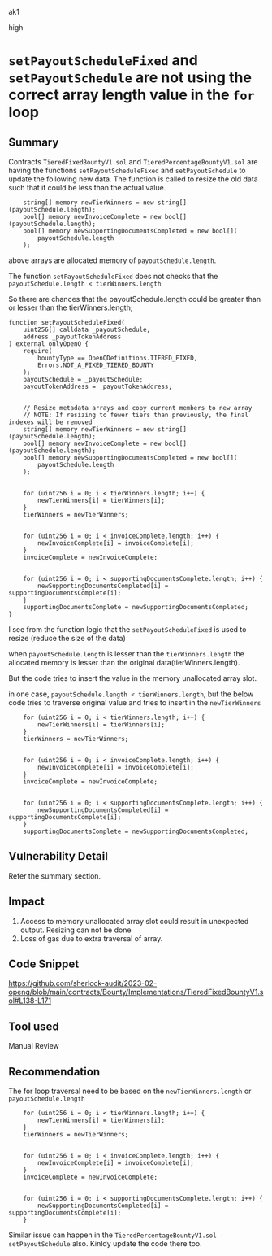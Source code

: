 ak1

high

# `setPayoutScheduleFixed` and `setPayoutSchedule` are not using the correct array length value in the  `for` loop

## Summary

Contracts `TieredFixedBountyV1.sol` and `TieredPercentageBountyV1.sol` are having the functions `setPayoutScheduleFixed` and `setPayoutSchedule` to update the following new data. The function is called to resize the old data such that it could be less than the actual value.

        string[] memory newTierWinners = new string[](payoutSchedule.length);
        bool[] memory newInvoiceComplete = new bool[](payoutSchedule.length);
        bool[] memory newSupportingDocumentsCompleted = new bool[](
            payoutSchedule.length
        );

above arrays are allocated memory of `payoutSchedule.length`. 

The function `setPayoutScheduleFixed` does not checks that the `payoutSchedule.length < tierWinners.length`

So there are chances that the payoutSchedule.length could be greater than or lesser than the tierWinners.length;

    function setPayoutScheduleFixed(
        uint256[] calldata _payoutSchedule,
        address _payoutTokenAddress
    ) external onlyOpenQ {
        require(
            bountyType == OpenQDefinitions.TIERED_FIXED,
            Errors.NOT_A_FIXED_TIERED_BOUNTY
        );
        payoutSchedule = _payoutSchedule;
        payoutTokenAddress = _payoutTokenAddress;


        // Resize metadata arrays and copy current members to new array
        // NOTE: If resizing to fewer tiers than previously, the final indexes will be removed
        string[] memory newTierWinners = new string[](payoutSchedule.length);
        bool[] memory newInvoiceComplete = new bool[](payoutSchedule.length);
        bool[] memory newSupportingDocumentsCompleted = new bool[](
            payoutSchedule.length
        );


        for (uint256 i = 0; i < tierWinners.length; i++) {
            newTierWinners[i] = tierWinners[i];
        }
        tierWinners = newTierWinners;


        for (uint256 i = 0; i < invoiceComplete.length; i++) {
            newInvoiceComplete[i] = invoiceComplete[i];
        }
        invoiceComplete = newInvoiceComplete;


        for (uint256 i = 0; i < supportingDocumentsComplete.length; i++) {
            newSupportingDocumentsCompleted[i] = supportingDocumentsComplete[i];
        }
        supportingDocumentsComplete = newSupportingDocumentsCompleted;
    }


I see from  the function logic that the `setPayoutScheduleFixed` is used to resize (reduce the size of the data)

when `payoutSchedule.length` is lesser than the `tierWinners.length` the allocated memory is lesser than the original data(tierWinners.length).

But the code tries to insert the value in the memory unallocated array slot.

in one case, `payoutSchedule.length < tierWinners.length`, but the below code tries to traverse original value and tries to insert in the `newTierWinners`

        for (uint256 i = 0; i < tierWinners.length; i++) {
            newTierWinners[i] = tierWinners[i];
        }
        tierWinners = newTierWinners;


        for (uint256 i = 0; i < invoiceComplete.length; i++) {
            newInvoiceComplete[i] = invoiceComplete[i];
        }
        invoiceComplete = newInvoiceComplete;


        for (uint256 i = 0; i < supportingDocumentsComplete.length; i++) {
            newSupportingDocumentsCompleted[i] = supportingDocumentsComplete[i];
        }
        supportingDocumentsComplete = newSupportingDocumentsCompleted;

## Vulnerability Detail

Refer the summary section.

## Impact

1. Access to memory unallocated array slot could result in unexpected output. Resizing can not be done
2. Loss of gas due to extra traversal of array.

## Code Snippet
https://github.com/sherlock-audit/2023-02-openq/blob/main/contracts/Bounty/Implementations/TieredFixedBountyV1.sol#L138-L171
## Tool used

Manual Review

## Recommendation

The for loop traversal need to be based on the `newTierWinners.length` or `payoutSchedule.length`

        for (uint256 i = 0; i < tierWinners.length; i++) {
            newTierWinners[i] = tierWinners[i];
        }
        tierWinners = newTierWinners;


        for (uint256 i = 0; i < invoiceComplete.length; i++) {
            newInvoiceComplete[i] = invoiceComplete[i];
        }
        invoiceComplete = newInvoiceComplete;


        for (uint256 i = 0; i < supportingDocumentsComplete.length; i++) {
            newSupportingDocumentsCompleted[i] = supportingDocumentsComplete[i];
        }

Similar issue can happen in the `TieredPercentageBountyV1.sol - setPayoutSchedule` also. Kinldy update the code there too.

